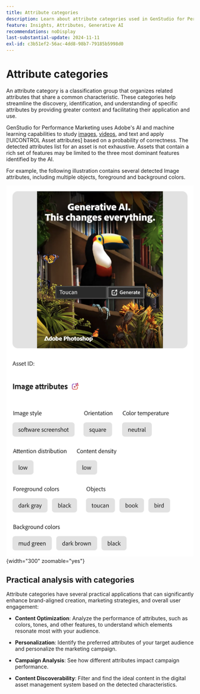 ```yaml
---
title: Attribute categories
description: Learn about attribute categories used in GenStudio for Performance Marketing.
feature: Insights, Attributes, Generative AI
recommendations: noDisplay
last-substantial-update: 2024-11-11
exl-id: c3b51ef2-56ac-4dd8-98b7-79185b5998d0
---
```

# Attribute categories

An attribute category is a classification group that organizes related attributes that share a common characteristic. These categories help streamline the discovery, identification, and understanding of specific attributes by providing greater context and facilitating their application and use.

GenStudio for Performance Marketing uses Adobe's AI and machine learning capabilities to study [images](image-features.md), [videos](video-features.md), and text and apply [!UICONTROL Asset attributes] based on a probability of correctness. The detected attributes list for an asset is not exhaustive. Assets that contain a rich set of features may be limited to the three most dominant features identified by the AI.

For example, the following illustration contains several detected Image attributes, including multiple objects, foreground and background colors.

![image asset attributes](/help/assets/category/asset-attributes.png "Image of Toucan includes multiple detected attributes"){width="300" zoomable="yes"}

## Practical analysis with categories

Attribute categories have several practical applications that can significantly enhance brand-aligned creation, marketing strategies, and overall user engagement:

- **Content Optimization**: Analyze the performance of attributes, such as colors, tones, and other features, to understand which elements resonate most with your audience.

- **Personalization**: Identify the preferred attributes of your target audience and personalize the marketing campaign.

- **Campaign Analysis**: See how different attributes impact campaign performance.

- **Content Discoverability**: Filter and find the ideal content in the digital asset management system based on the detected characteristics.

